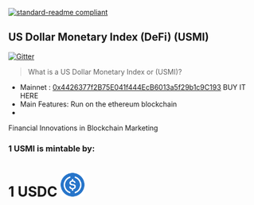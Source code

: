 [![standard-readme compliant](https://img.shields.io/badge/readme%20style-standard-brightgreen.svg?style=flat-square)](https://github.com/RichardLitt/standard-readme)

## US Dollar Monetary Index (DeFi) (USMI)
[![Gitter](https://badges.gitter.im/intergalacticcredits/community.svg)](https://gitter.im/Blockchain-Bank/community?utm_source=badge&utm_medium=badge&utm_campaign=pr-badge)

> What is a US Dollar Monetary Index or (USMI)?  
- Mainnet : [0x4426377f2B75E041f444EcB6013a5f29b1c9C193](https://mooniswap.info/token/0x4426377f2B75E041f444EcB6013a5f29b1c9C193) BUY IT HERE
- Main Features: Run on the ethereum blockchain
- 
Financial Innovations in Blockchain Marketing

### 1 USMI is mintable by:

# 1 USDC  <img src="https://github.com/ibbtco/USMI/blob/main/blockchains/ethereum/assets/usdc/logo.png" width="48" height="48">

